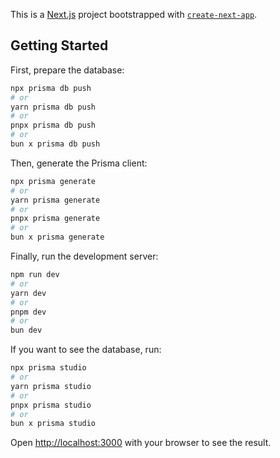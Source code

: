 This is a [Next.js](https://nextjs.org/) project bootstrapped with [`create-next-app`](https://github.com/vercel/next.js/tree/canary/packages/create-next-app).

## Getting Started

First, prepare the database:

```bash
npx prisma db push
# or
yarn prisma db push
# or
pnpx prisma db push
# or
bun x prisma db push
```

Then, generate the Prisma client:

```bash
npx prisma generate
# or
yarn prisma generate
# or
pnpx prisma generate
# or
bun x prisma generate
```

Finally, run the development server:

```bash
npm run dev
# or
yarn dev
# or
pnpm dev
# or
bun dev
```

If you want to see the database, run:

```bash
npx prisma studio
# or
yarn prisma studio
# or
pnpx prisma studio
# or
bun x prisma studio
```

Open [http://localhost:3000](http://localhost:3000) with your browser to see the result.